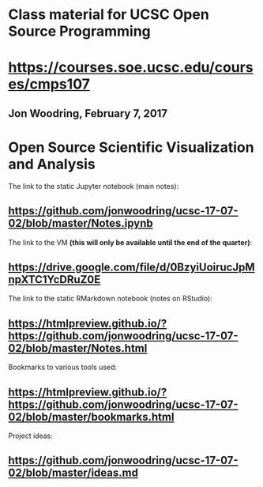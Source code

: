 # Class material for UCSC Open Source Programming
# https://courses.soe.ucsc.edu/courses/cmps107
## Jon Woodring, February 7, 2017 ##

# Open Source Scientific Visualization and Analysis

The link to the static Jupyter notebook (main notes):
## https://github.com/jonwoodring/ucsc-17-07-02/blob/master/Notes.ipynb ##

The link to the VM **(this will only be available until the end of the quarter)**:
## https://drive.google.com/file/d/0BzyiUoirucJpMnpXTC1YcDRuZ0E ##

The link to the static RMarkdown notebook (notes on RStudio):
## https://htmlpreview.github.io/?https://github.com/jonwoodring/ucsc-17-07-02/blob/master/Notes.html ##

Bookmarks to various tools used:
## https://htmlpreview.github.io/?https://github.com/jonwoodring/ucsc-17-07-02/blob/master/bookmarks.html ##

Project ideas:
## https://github.com/jonwoodring/ucsc-17-07-02/blob/master/ideas.md ##

